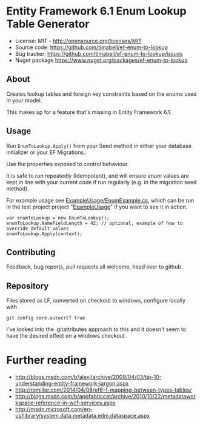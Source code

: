 Entity Framework 6.1 Enum Lookup Table Generator
================================================

* License: MIT - http://opensource.org/licenses/MIT
* Source code: https://github.com/timabell/ef-enum-to-lookup
* Bug tracker: https://github.com/timabell/ef-enum-to-lookup/issues
* Nuget package https://www.nuget.org/packages/ef-enum-to-lookup

About
-----

Creates lookup tables and foreign key constraints based on the enums
used in your model.

This makes up for a feature that's missing in Entity Framework 6.1.

Usage
-----

Run `EnumToLookup.Apply()` from your Seed method in either your database initializer
or your EF Migrations.

Use the properties exposed to control behaviour.

It is safe to run repeatedly (Idempotent), and will ensure enum values are kept in line
with your current code if run regularly (e.g. in the migration seed method). 

For example usage see [ExampleUsage/EnumExample.cs](ExampleUsage/EnumExample.cs), which
can be run in the test project project "[ExampleUsage](ExampleUsage)" if you want to see it in action.

	var enumToLookup = new EnumToLookup();
	enumToLookup.NameFieldLength = 42; // optional, example of how to override default values
	enumToLookup.Apply(context);

Contributing
------------

Feedback, bug reports, pull requests all welcome, head over to github.

Repository
----------

Files stored as LF, converted on checkout to windows, configure locally with

    git config core.autocrlf true


I've looked into the .gitattributes approach to this and it doesn't seem to have
the desired effect on a windows checkout.

Further reading
===============
* http://blogs.msdn.com/b/alexj/archive/2009/04/03/tip-10-understanding-entity-framework-jargon.aspx
* http://romiller.com/2014/04/08/ef6-1-mapping-between-types-tables/
* http://blogs.msdn.com/b/appfabriccat/archive/2010/10/22/metadataworkspace-reference-in-wcf-services.aspx
* http://msdn.microsoft.com/en-us/library/system.data.metadata.edm.dataspace.aspx
